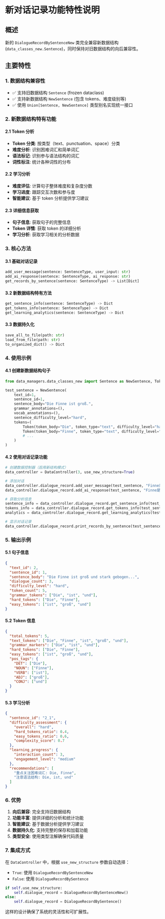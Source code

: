 # 新对话记录功能特性说明

## 概述
新的 `DialogueRecordBySentenceNew` 类完全兼容新数据结构 (`data_classes_new.Sentence`)，同时保持对旧数据结构的向后兼容性。

## 主要特性

### 1. 数据结构兼容性
- ✅ 支持旧数据结构 `Sentence` (frozen dataclass)
- ✅ 支持新数据结构 `NewSentence` (包含 tokens、难度级别等)
- ✅ 使用 `Union[Sentence, NewSentence]` 类型别名实现统一接口

### 2. 新数据结构特有功能

#### 2.1 Token 分析
- **Token 分类**: 按类型（text、punctuation、space）分类
- **难度分析**: 识别困难词汇和简单词汇
- **语法标记**: 识别参与语法结构的词汇
- **词性标注**: 统计各种词性的分布

#### 2.2 学习分析
- **难度评估**: 计算句子整体难度和复杂度分数
- **学习进度**: 跟踪交互次数和参与度
- **智能建议**: 基于 token 分析提供学习建议

#### 2.3 详细信息获取
- **句子信息**: 获取句子的完整信息
- **Token 详情**: 获取 token 的详细分析
- **学习分析**: 获取学习相关的分析数据

### 3. 核心方法

#### 3.1 基础对话记录
```python
add_user_message(sentence: SentenceType, user_input: str)
add_ai_response(sentence: SentenceType, ai_response: str)
get_records_by_sentence(sentence: SentenceType) -> List[Dict]
```

#### 3.2 新数据结构特有方法
```python
get_sentence_info(sentence: SentenceType) -> Dict
get_tokens_info(sentence: SentenceType) -> Dict
get_learning_analytics(sentence: SentenceType) -> Dict
```

#### 3.3 数据持久化
```python
save_all_to_file(path: str)
load_from_file(path: str)
to_organized_dict() -> Dict
```

### 4. 使用示例

#### 4.1 创建新数据结构句子
```python
from data_managers.data_classes_new import Sentence as NewSentence, Token

test_sentence = NewSentence(
    text_id=1,
    sentence_id=1,
    sentence_body="Die Finne ist groß.",
    grammar_annotations=(),
    vocab_annotations=(),
    sentence_difficulty_level="hard",
    tokens=(
        Token(token_body="Die", token_type="text", difficulty_level="hard", ...),
        Token(token_body="Finne", token_type="text", difficulty_level="hard", ...),
        # ...
    )
)
```

#### 4.2 使用对话记录功能
```python
# 创建数据控制器（启用新结构模式）
data_controller = DataController(3, use_new_structure=True)

# 添加对话
data_controller.dialogue_record.add_user_message(test_sentence, "Finne是什么意思？")
data_controller.dialogue_record.add_ai_response(test_sentence, "Finne是德语名词，指鱼类的背鳍。")

# 获取分析信息
sentence_info = data_controller.dialogue_record.get_sentence_info(test_sentence)
tokens_info = data_controller.dialogue_record.get_tokens_info(test_sentence)
analytics = data_controller.dialogue_record.get_learning_analytics(test_sentence)

# 显示对话记录
data_controller.dialogue_record.print_records_by_sentence(test_sentence)
```

### 5. 输出示例

#### 5.1 句子信息
```json
{
  "text_id": 2,
  "sentence_id": 1,
  "sentence_body": "Die Finne ist groß und stark gebogen...",
  "dialogue_count": 3,
  "difficulty_level": "hard",
  "token_count": 5,
  "grammar_tokens": ["Die", "ist", "und"],
  "hard_tokens": ["Die", "Finne"],
  "easy_tokens": ["ist", "groß", "und"]
}
```

#### 5.2 Token 信息
```json
{
  "total_tokens": 5,
  "text_tokens": ["Die", "Finne", "ist", "groß", "und"],
  "grammar_markers": ["Die", "ist", "und"],
  "hard_tokens": ["Die", "Finne"],
  "easy_tokens": ["ist", "groß", "und"],
  "pos_tags": {
    "DET": ["Die"],
    "NOUN": ["Finne"],
    "VERB": ["ist"],
    "ADJ": ["groß"],
    "CONJ": ["und"]
  }
}
```

#### 5.3 学习分析
```json
{
  "sentence_id": "2_1",
  "difficulty_assessment": {
    "overall": "hard",
    "hard_tokens_ratio": 0.4,
    "easy_tokens_ratio": 0.6,
    "complexity_score": 0.7
  },
  "learning_progress": {
    "interaction_count": 3,
    "engagement_level": "medium"
  },
  "recommendations": [
    "重点关注困难词汇: Die, Finne",
    "注意语法结构: Die, ist, und"
  ]
}
```

### 6. 优势

1. **向后兼容**: 完全支持旧数据结构
2. **功能丰富**: 提供详细的分析和统计功能
3. **智能建议**: 基于数据分析提供学习建议
4. **数据持久化**: 支持完整的保存和加载功能
5. **类型安全**: 使用类型注解确保代码质量

### 7. 集成方式

在 `DataController` 中，根据 `use_new_structure` 参数自动选择：
- `True`: 使用 `DialogueRecordBySentenceNew`
- `False`: 使用 `DialogueRecordBySentence`

```python
if self.use_new_structure:
    self.dialogue_record = DialogueRecordBySentenceNew()
else:
    self.dialogue_record = DialogueRecordBySentence()
```

这样的设计确保了系统的灵活性和可扩展性。 